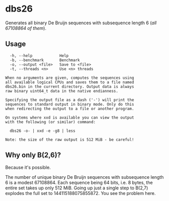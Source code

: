 # dbs26

Generates all binary De Bruijn sequences with subsequence
length 6 (*all 67108864 of them*).

## Usage

```
  -h, --help            Help
  -b, --benchmark       Benchmark
  -o, --output <file>   Save to <file>
  -t, --threads <n>     Use <n> threads

When no arguments are given, computes the sequences using
all available logical CPUs and saves them to a file named
dbs26.bin in the current directory. Output data is always
raw binary uint64_t data in the native endianness.

Specifying the output file as a dash ('-') will print the
sequences to standard output in binary mode. Only do this
when redirecting the output to a file or another program.

On systems where xxd is available you can view the output
with the following (or similar) command:

  dbs26 -o- | xxd -e -g8 | less

Note: the size of the raw output is 512 MiB - be careful!
```

## Why only B(2,6)?

Because it's possible.

The number of unique binary De Bruijn sequences with subsequence length
6 is a modest 67108864. Each sequence being 64 bits, i.e. 8 bytes, the
entire set takes up only 512 MiB. Going up just a single step to B(2,7)
explodes the full set to 144115188075855872. You see the problem here.
